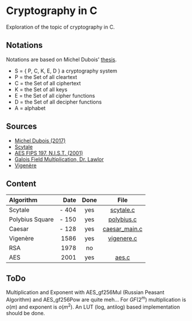 # Cryptography in C

Exploration of the topic of cryptography in C.

## Notations 

Notations are based on Michel Dubois' [thesis](https://hal.science/tel-01799562v1).

- S = { P, C, K, E, D } a cryptography system
- P = the Set of all cleartext
- C = the Set of all ciphertext
- K = the Set of all keys
- E = the Set of all cipher functions 
- D = the Set of all decipher functions 
- A = alphabet

## Sources 

* [Michel Dubois (2017)](https://hal.science/tel-01799562v1)
* [Scytale](https://fr.wikipedia.org/wiki/Scytale)
* [AES FIPS 197, N.I.S.T. (2001)](https://csrc.nist.gov/publications/detail/fips/197/final)
* [Galois Field Multiplication, Dr. Lawlor](https://www.cs.uaf.edu/2015/spring/cs463/lecture/03_23_AES.html)
* [Vigenère](https://fr.wikipedia.org/wiki/Chiffre_de_Vigen%C3%A8re)

## Content 

| Algorithm        | Date   | Done   | File                                     |
|:-----------------|-------:|:------:|:----------------------------------------:|
| Scytale          | - 404  | yes    | [scytale.c](./src/scytale.c)             |
| Polybius Square  | - 150  | yes    | [polybius.c](./src/polybius.c)           |
| Caesar           | - 128  | yes    | [caesar_main.c](./examples/caesar_main.c)|
| Vigenère         |  1586  | yes    | [vigenere.c](./src/vigenere.c)           |
| RSA              |  1978  | no     ||
| AES              |  2001  | yes    | [aes.c](./src/aes.c)                     |

## ToDo 

Multiplication and Exponent with AES_gf256Mul (Russian Peasant Algorithm) and AES_gf256Pow are quite meh... 
For $GF(2^m)$ multiplication is $o(m)$ and exponent is $o(m^2)$. An LUT (log, antilog) based implementation should be done.